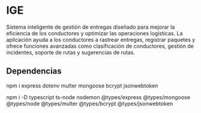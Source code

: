 # IGE
Sistema inteligente de gestión de entregas diseñado para mejorar la eficiencia de los conductores y optimizar las operaciones logísticas. La aplicación ayuda a los conductores a rastrear entregas, registrar paquetes y ofrece funciones avanzadas como clasificación de conductores, gestión de incidentes, soporte de rutas y sugerencias de rutas.

## Dependencias
npm i express dotenv multer mongoose bcrypt jsonwebtoken

npm i -D typescript ts-node nodemon @types/express @types/mongoose @types/node @types/multer @types/bcrypt @types/jsonwebtoken